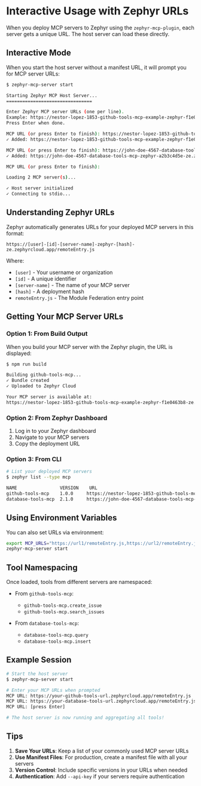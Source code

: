 # Interactive Usage with Zephyr URLs

When you deploy MCP servers to Zephyr using the `zephyr-mcp-plugin`, each server gets a unique URL. The host server can load these directly.

## Interactive Mode

When you start the host server without a manifest URL, it will prompt you for MCP server URLs:

```bash
$ zephyr-mcp-server start

Starting Zephyr MCP Host Server...
================================

Enter Zephyr MCP server URLs (one per line).
Example: https://nestor-lopez-1853-github-tools-mcp-example-zephyr-f1e0463b8-ze.zephyrcloud.app/remoteEntry.js
Press Enter when done.

MCP URL (or press Enter to finish): https://nestor-lopez-1853-github-tools-mcp-example-zephyr-f1e0463b8-ze.zephyrcloud.app/remoteEntry.js
✓ Added: https://nestor-lopez-1853-github-tools-mcp-example-zephyr-f1e0463b8-ze.zephyrcloud.app/remoteEntry.js

MCP URL (or press Enter to finish): https://john-doe-4567-database-tools-mcp-zephyr-a2b3c4d5e-ze.zephyrcloud.app/remoteEntry.js
✓ Added: https://john-doe-4567-database-tools-mcp-zephyr-a2b3c4d5e-ze.zephyrcloud.app/remoteEntry.js

MCP URL (or press Enter to finish): 

Loading 2 MCP server(s)...

✓ Host server initialized
✓ Connecting to stdio...
```

## Understanding Zephyr URLs

Zephyr automatically generates URLs for your deployed MCP servers in this format:

```
https://[user]-[id]-[server-name]-zephyr-[hash]-ze.zephyrcloud.app/remoteEntry.js
```

Where:
- `[user]` - Your username or organization
- `[id]` - A unique identifier
- `[server-name]` - The name of your MCP server
- `[hash]` - A deployment hash
- `remoteEntry.js` - The Module Federation entry point

## Getting Your MCP Server URLs

### Option 1: From Build Output

When you build your MCP server with the Zephyr plugin, the URL is displayed:

```bash
$ npm run build

Building github-tools-mcp...
✓ Bundle created
✓ Uploaded to Zephyr Cloud

Your MCP server is available at:
https://nestor-lopez-1853-github-tools-mcp-example-zephyr-f1e0463b8-ze.zephyrcloud.app/remoteEntry.js
```

### Option 2: From Zephyr Dashboard

1. Log in to your Zephyr dashboard
2. Navigate to your MCP servers
3. Copy the deployment URL

### Option 3: From CLI

```bash
# List your deployed MCP servers
$ zephyr list --type mcp

NAME                VERSION    URL
github-tools-mcp    1.0.0     https://nestor-lopez-1853-github-tools-mcp-example-zephyr-f1e0463b8-ze.zephyrcloud.app/remoteEntry.js
database-tools-mcp  2.1.0     https://john-doe-4567-database-tools-mcp-zephyr-a2b3c4d5e-ze.zephyrcloud.app/remoteEntry.js
```

## Using Environment Variables

You can also set URLs via environment:

```bash
export MCP_URLS="https://url1/remoteEntry.js,https://url2/remoteEntry.js"
zephyr-mcp-server start
```

## Tool Namespacing

Once loaded, tools from different servers are namespaced:

- From `github-tools-mcp`: 
  - `github-tools-mcp.create_issue`
  - `github-tools-mcp.search_issues`
  
- From `database-tools-mcp`:
  - `database-tools-mcp.query`
  - `database-tools-mcp.insert`

## Example Session

```bash
# Start the host server
$ zephyr-mcp-server start

# Enter your MCP URLs when prompted
MCP URL: https://your-github-tools-url.zephyrcloud.app/remoteEntry.js
MCP URL: https://your-database-tools-url.zephyrcloud.app/remoteEntry.js
MCP URL: [press Enter]

# The host server is now running and aggregating all tools!
```

## Tips

1. **Save Your URLs**: Keep a list of your commonly used MCP server URLs
2. **Use Manifest Files**: For production, create a manifest file with all your servers
3. **Version Control**: Include specific versions in your URLs when needed
4. **Authentication**: Add `--api-key` if your servers require authentication